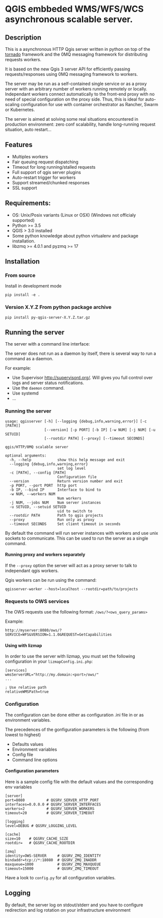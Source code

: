 # QGIS embbeded WMS/WFS/WCS asynchronous scalable server.

## Description

This is a asynchronous HTTP Qgis server written in python on top of the [tornado](http://www.tornadoweb.org/en/stable/) framework and the
0MQ messaging framework for distributing requests workers.

It is based on the new Qgis 3 server API for efficiently passing requests/responses using 0MQ messaging framework to workers.

The server may be run as a self-contained single service or as a proxy server with an arbitrary number of workers running
remotely or locally. Independant workers connect automatically to the front-end proxy with no need of special configuration
on the proxy side. Thus, this is ideal for auto-scaling configuration for use with container orchestrator as Rancher, Swarm or Kubernetes.

The server is aimed at solving some real situations encountered in production environment: zero conf scalability, handle long-running request situation, auto restart...

## Features

- Multiples workers
- Fair queuing request dispatching
- Timeout for long running/stalled requests
- Full support of qgis server plugins
- Auto-restart trigger for workers
- Support streamed/chunked responses 
- SSL support


## Requirements:

- OS: Unix/Posix variants (Linux or OSX) (Windows not officialy supported)
- Python >= 3.5
- QGIS > 3.0 installed
- Some python knowledge about python virtualenv and package installation.
- libzmq >= 4.0.1 and pyzmq >= 17

## Installation

### From source 

Install in development mode
```
pip install -e .
```

### Version X.Y.Z From python package archive

```
pip install py-qgis-server-X.Y.Z.tar.gz
```

## Running the server

The server with a command line interface:

The server does not run as a daemon by itself, there is several way to run a command as a daemon.

For example:

* Use Supervisor http://supervisord.org/. Will gives you full control over logs and server status notifications.
* Use the `daemon` command.
* Use systemd
* ...


### Running the server

```
usage: qgisserver [-h] [--logging {debug,info,warning,error}] [-c [PATH]]
                  [--version] [-p PORT] [-b IP] [-w NUM] [-j NUM] [-u SETUID]
                  [--rootdir PATH] [--proxy] [--timeout SECONDS]

qgis/HTTP/0MQ scalable server

optional arguments:
  -h, --help            show this help message and exit
  --logging {debug,info,warning,error}
                        set log level
  -c [PATH], --config [PATH]
                        Configuration file
  --version             Return version number and exit
  -p PORT, --port PORT  http port
  -b IP, --bind IP      Interface to bind to
  -w NUM, --workers NUM
                        Num workers
  -j NUM, --jobs NUM    Num server instances
  -u SETUID, --setuid SETUID
                        uid to switch to
  --rootdir PATH        Path to qgis projects
  --proxy               Run only as proxy
  --timeout SECONDS     Set client timeout in seconds
```

By default the command will run server instances with workers and use unix sockets to communicate. This can 
be used to run the server as a single command.

#### Running proxy and workers separately

If the `--proxy` option the server will act as a proxy server to talk to independant qgis workers. 

Qgis workers can be run using the command:

```
qgisserver-worker --host=localhost --rootdir=path/to/projects
```


### Requests to OWS services

The OWS requests use the following format:  `/ows/?<ows_query_params>`

Example:

```
http://myserver:8080/ows/?SERVICE=WFS&VERSION=1.1.0&REQUEST=GetCapabilities
```

#### Using with lizmap

In order to use the server with lizmap, you must set the following configuration
in your `lizmapConfig.ini.php`:

```
[services]
wmsServerURL="http://my.domain:<port>/ows/"
...

; Use relative path
relativeWMSPath=true
```

### Configuration

The configuration can be done either as configuration .ini file in or as environment variables.

The precedences of the gonfiguration parameters is the following (from lowest to highest)

- Defaults values
- Environment variables
- Config file
- Command line options

#### Configuration parameters

Here is a sample config file with the default values and the corresponding env variables

```
[server]
port=8080          # QGSRV_SERVER_HTTP_PORT
interfaces=0.0.0.0 # QGSRV_SERVER_INTERFACES
workers=2          # QGSRV_SERVER_WORKERS
timeout=20         # QGSRV_SERVER_TIMEOUT

[logging]
level=DEBUG # QGSRV_LOGGING_LEVEL

[cache]
size=10    # QGSRV_CACHE_SIZE
rootdir=   # QGSRV_CACHE_ROOTDIR

[zmq]
identity=OWS-SERVER     # QGSRV_ZMQ_IDENTITY
bindaddr=tcp://*:18080  # QGSRV_ZMQ_INADDR
maxqueue=1000           # QGSRV_ZMQ_MAXQUEUE
timeout=15000           # QGSRV_ZMQ_TIMEOUT
````

Have a look to `config.py` for all configuration variables.

## Logging

By default, the server log on stdout/stderr and you have to configure redirection and log rotation 
on your infrastructure environment





